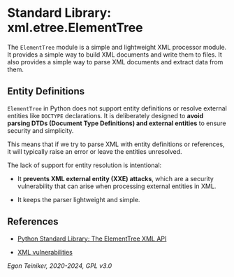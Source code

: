 # Standard Library: xml.etree.ElementTree

The `ElementTree` module is a simple and lightweight XML processor 
module. It provides a simple way to build XML documents and write 
them to files. It also provides a simple way to parse XML documents 
and extract data from them.



## Entity Definitions 

`ElementTree` in Python does not support entity definitions or resolve 
external entities like `DOCTYPE` declarations. It is deliberately designed 
to **avoid parsing DTDs (Document Type Definitions) and external entities** 
to ensure security and simplicity.

This means that if we try to parse XML with entity definitions or references, 
it will typically raise an error or leave the entities unresolved.

The lack of support for entity resolution is intentional:

* It **prevents XML external entity (XXE) attacks**, which are a security 
    vulnerability that can arise when processing external entities in XML.

* It keeps the parser lightweight and simple.




## References

* [Python Standard Library: The ElementTree XML API](https://docs.python.org/3/library/xml.etree.elementtree.html)

* [XML vulnerabilities](https://docs.python.org/3/library/xml.html#xml-vulnerabilities)

*Egon Teiniker, 2020-2024, GPL v3.0*